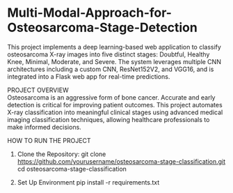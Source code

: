 # Multi-Modal-Approach-for-Osteosarcoma-Stage-Detection
This project implements a deep learning-based web application to classify osteosarcoma X-ray images into five distinct stages: Doubtful, Healthy Knee, Minimal, Moderate, and Severe. The system leverages multiple CNN architectures including a custom CNN, ResNet152V2, and VGG16, and is integrated into a Flask web app for real-time predictions.

PROJECT OVERVIEW       
Osteosarcoma is an aggressive form of bone cancer. Accurate and early detection is critical for improving patient outcomes. This project automates X-ray classification into meaningful clinical stages using advanced medical imaging classification techniques, allowing healthcare professionals to make informed decisions.    

HOW TO RUN THE PROJECT         
1. Clone the Repository:
git clone https://github.com/yourusername/osteosarcoma-stage-classification.git          
cd osteosarcoma-stage-classification      

2. Set Up Environment
pip install -r requirements.txt



